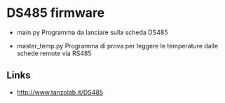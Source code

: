 # DS485 firmware

* main.py
  Programma da lanciare sulla scheda DS485

* master_temp.py
  Programma di prova per leggere le temperature dalle schede remote via RS485

## Links 

* <http://www.tanzolab.it/DS485>
